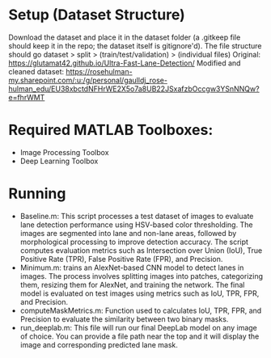 # Setup (Dataset Structure)
Download the dataset and place it in the dataset folder (a .gitkeep file should keep it in the repo; the dataset itself is gitignore'd). The file structure should go dataset > split > (train/test/validation) > (individual files)
Original: https://glutamat42.github.io/Ultra-Fast-Lane-Detection/
Modified and cleaned dataset: https://rosehulman-my.sharepoint.com/:u:/g/personal/gaulldj_rose-hulman_edu/EU38xbctdNFHrWE2X5o7a8UB22JSxafzbOccgw3YSnNNQw?e=fhrWMT

# Required MATLAB Toolboxes:
* Image Processing Toolbox
* Deep Learning Toolbox

# Running
* Baseline.m: This script processes a test dataset of images to evaluate lane detection performance using HSV-based color thresholding. The images are segmented into lane and non-lane areas, followed by morphological processing to improve detection accuracy. The script computes evaluation metrics such as Intersection over Union (IoU), True Positive Rate (TPR), False Positive Rate (FPR), and Precision.
* Minimum.m: trains an AlexNet-based CNN model to detect lanes in images. The process involves splitting images into patches, categorizing them, resizing them for AlexNet, and training the network. The final model is evaluated on test images using metrics such as IoU, TPR, FPR, and Precision.
* computeMaskMetrics.m: Function used to calculates IoU, TPR, FPR, and Precision to evaluate the similarity between two binary masks.
* run_deeplab.m: This file will run our final DeepLab model on any image of choice. You can provide a file path near the top and it will display the image and corresponding predicted lane mask.
